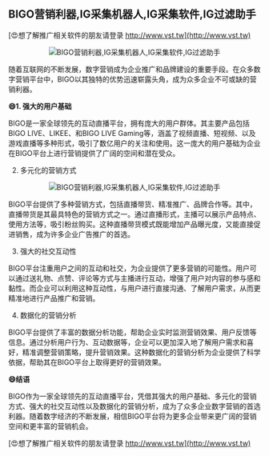 ## **BIGO营销利器,IG采集机器人,IG采集软件,IG过滤助手**

[😍想了解推广相关软件的朋友请登录 http://www.vst.tw](http://www.vst.tw)

 <center><img src="https://vst.tw/MP4/tuiguang/png/0.png" alt="BIGO营销利器,IG采集机器人,IG采集软件,IG过滤助手"></center>

随着互联网的不断发展，数字营销成为企业推广和品牌建设的重要手段。在众多数字营销平台中，BIGO以其独特的优势迅速崭露头角，成为众多企业不可或缺的营销利器。

**😄1. 强大的用户基础**

BIGO是一家全球领先的互动直播平台，拥有庞大的用户群体。其主要产品包括BIGO LIVE、LIKEE、和BIGO LIVE Gaming等，涵盖了视频直播、短视频、以及游戏直播等多种形式，吸引了数亿用户的关注和使用。这一庞大的用户基础为企业在BIGO平台上进行营销提供了广阔的空间和潜在受众。

2. 多元化的营销方式

 <center><img src="https://vst.tw/MP4/tuiguang/png/7.png" alt="BIGO营销利器,IG采集机器人,IG采集软件,IG过滤助手"></center>

BIGO平台提供了多种营销方式，包括直播带货、精准推广、品牌合作等。其中，直播带货是其最具特色的营销方式之一。通过直播形式，主播可以展示产品特点、使用方法等，吸引粉丝购买。这种直播带货模式既能增加产品曝光度，又能直接促进销售，成为许多企业广告推广的首选。

3. 强大的社交互动性

BIGO平台注重用户之间的互动和社交，为企业提供了更多营销的可能性。用户可以通过送礼物、点赞、评论等方式与主播进行互动，增强了用户对内容的参与感和黏性。而企业可以利用这种互动性，与用户进行直接沟通、了解用户需求，从而更精准地进行产品推广和营销。

4. 数据化的营销分析

BIGO平台提供了丰富的数据分析功能，帮助企业实时监测营销效果、用户反馈等信息。通过分析用户行为、互动数据等，企业可以更加深入地了解用户需求和喜好，精准调整营销策略，提升营销效果。这种数据化的营销分析为企业提供了科学依据，帮助其在BIGO平台上取得更好的营销效果。

**😄结语**

BIGO作为一家全球领先的互动直播平台，凭借其强大的用户基础、多元化的营销方式、强大的社交互动性以及数据化的营销分析，成为了众多企业数字营销的首选利器。随着数字经济的不断发展，相信BIGO平台将为更多企业带来更广阔的营销空间和更丰富的营销机会。

[😍想了解推广相关软件的朋友请登录 http://www.vst.tw](http://www.vst.tw)



